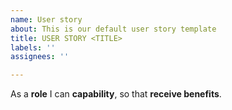 ```yaml
---
name: User story
about: This is our default user story template
title: USER STORY <TITLE>
labels: ''
assignees: ''

---
```


As a **role** I can **capability**, so that **receive benefits**.
